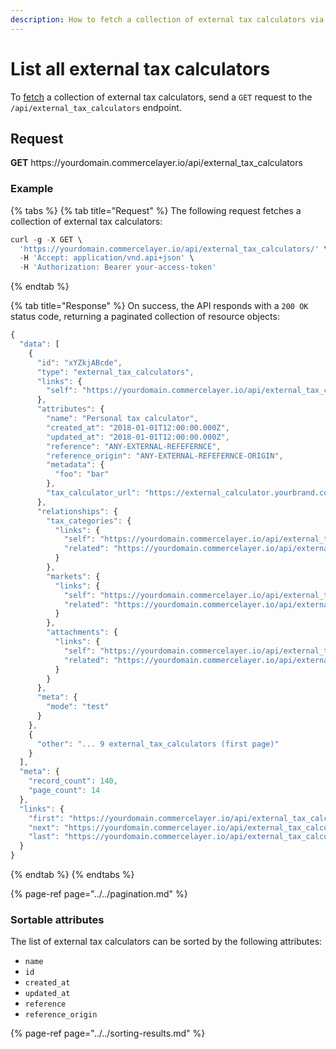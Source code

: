 ```yaml
---
description: How to fetch a collection of external tax calculators via API
---
```


# List all external tax calculators

To <a href="https://docs.commercelayer.io/developers/fetching-resources" target="_blank">fetch</a> a collection of external tax calculators, send a `GET` request to the `/api/external_tax_calculators` endpoint.

## Request

**GET** https://<i></i>yourdomain.commercelayer.io/api/external_tax_calculators

### **Example**

{% tabs %}
{% tab title="Request" %}
The following request fetches a collection of external tax calculators:

```javascript
curl -g -X GET \
  'https://yourdomain.commercelayer.io/api/external_tax_calculators/' \
  -H 'Accept: application/vnd.api+json' \
  -H 'Authorization: Bearer your-access-token'
```
{% endtab %}

{% tab title="Response" %}
On success, the API responds with a `200 OK` status code, returning a paginated collection of resource objects:

```javascript
{
  "data": [
    {
      "id": "xYZkjABcde",
      "type": "external_tax_calculators",
      "links": {
        "self": "https://yourdomain.commercelayer.io/api/external_tax_calculators/xYZkjABcde"
      },
      "attributes": {
        "name": "Personal tax calculator",
        "created_at": "2018-01-01T12:00:00.000Z",
        "updated_at": "2018-01-01T12:00:00.000Z",
        "reference": "ANY-EXTERNAL-REFEFERNCE",
        "reference_origin": "ANY-EXTERNAL-REFEFERNCE-ORIGIN",
        "metadata": {
          "foo": "bar"
        },
        "tax_calculator_url": "https://external_calculator.yourbrand.com"
      },
      "relationships": {
        "tax_categories": {
          "links": {
            "self": "https://yourdomain.commercelayer.io/api/external_tax_calculators/xYZkjABcde/relationships/tax_categories",
            "related": "https://yourdomain.commercelayer.io/api/external_tax_calculators/xYZkjABcde/tax_categories"
          }
        },
        "markets": {
          "links": {
            "self": "https://yourdomain.commercelayer.io/api/external_tax_calculators/xYZkjABcde/relationships/markets",
            "related": "https://yourdomain.commercelayer.io/api/external_tax_calculators/xYZkjABcde/markets"
          }
        },
        "attachments": {
          "links": {
            "self": "https://yourdomain.commercelayer.io/api/external_tax_calculators/xYZkjABcde/relationships/attachments",
            "related": "https://yourdomain.commercelayer.io/api/external_tax_calculators/xYZkjABcde/attachments"
          }
        }
      },
      "meta": {
        "mode": "test"
      }
    },
    {
      "other": "... 9 external_tax_calculators (first page)"
    }
  ],
  "meta": {
    "record_count": 140,
    "page_count": 14
  },
  "links": {
    "first": "https://yourdomain.commercelayer.io/api/external_tax_calculators?page[number]=1&page[size]=10",
    "next": "https://yourdomain.commercelayer.io/api/external_tax_calculators?page[number]=2&page[size]=10",
    "last": "https://yourdomain.commercelayer.io/api/external_tax_calculators?page[number]=14&page[size]=10"
  }
}
```
{% endtab %}
{% endtabs %}

{% page-ref page="../../pagination.md" %}

### Sortable attributes

The list of external tax calculators can be sorted by the following attributes:

* `name`
* `id`
* `created_at`
* `updated_at`
* `reference`
* `reference_origin`

{% page-ref page="../../sorting-results.md" %}

